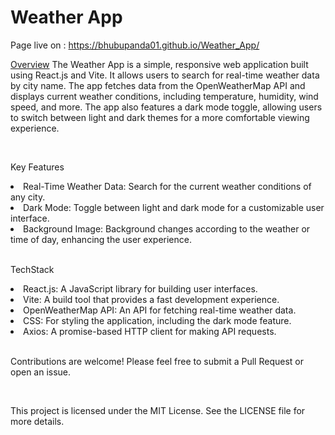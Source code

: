 # Weather App

Page live on : https://bhubupanda01.github.io/Weather_App/


<u>Overview</u>
The Weather App is a simple, responsive web application built using React.js and Vite. It allows users to search for real-time weather data by city name. The app fetches data from the OpenWeatherMap API and displays current weather conditions, including temperature, humidity, wind speed, and more. The app also features a dark mode toggle, allowing users to switch between light and dark themes for a more comfortable viewing experience.

<br>

Key Features
<li>Real-Time Weather Data: Search for the current weather conditions of any city.</li>
<li>Dark Mode: Toggle between light and dark mode for a customizable user interface.</li>
<li>Background Image: Background changes according to the weather or time of day, enhancing the user experience.</li>

<br>

TechStack
<li>React.js: A JavaScript library for building user interfaces.</li>
<li>Vite: A build tool that provides a fast development experience.</li>
<li>OpenWeatherMap API: An API for fetching real-time weather data.</li>
<li>CSS: For styling the application, including the dark mode feature.</li>
<li>Axios: A promise-based HTTP client for making API requests.</li>

<br>

Contributions are welcome! Please feel free to submit a Pull Request or open an issue.

<br>

This project is licensed under the MIT License. See the LICENSE file for more details.

